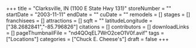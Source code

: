 +++
title = "Clarksville, IN (1100 E State Hwy 131)"
storeNumber = ""
startDate = "2003-11-11"
endDate = ""
cuDate = ""
remodels = []
stages = []
franchisees = []
attractions = []
sqft = ""
latitudeLongitude = ["38.2682841","-85.796826"]
citations = []
contributors = []
downloadLinks = []
pageThumbnailFile = "nd4QOqEL7WrO2ceO1V0f.avif"
tags = ["Locations"]
categories = ["Chuck E. Cheese's"]
draft = false
+++
